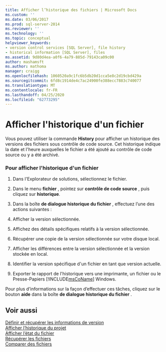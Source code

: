```yaml
---
title: Afficher l’historique des fichiers | Microsoft Docs
ms.custom: ''
ms.date: 03/06/2017
ms.prod: sql-server-2014
ms.reviewer: ''
ms.technology: ''
ms.topic: conceptual
helpviewer_keywords:
- version control services [SQL Server], file history
- historical information [SQL Server], files
ms.assetid: 9d80d4ea-a0f6-4a79-885d-79143ca09c00
author: mashamsft
ms.author: mathoma
manager: craigg
ms.openlocfilehash: 1060520a9c1fc6b5db20d1cca5e8c2d19cbd429a
ms.sourcegitcommit: 6fd8c1914de4c7ac24900fe388ecc7883c740077
ms.translationtype: MT
ms.contentlocale: fr-FR
ms.lasthandoff: 04/25/2020
ms.locfileid: "62773295"
---
```

# <a name="view-file-history"></a>Afficher l'historique d'un fichier
  Vous pouvez utiliser la commande **History** pour afficher un historique des versions des fichiers sous contrôle de code source. Cet historique indique la date et l'heure auxquelles le fichier a été ajouté au contrôle de code source ou y a été archivé.  
  
### <a name="to-view-the-history-of-a-file"></a>Pour afficher l'historique d'un fichier  
  
1.  Dans l'Explorateur de solutions, sélectionnez le fichier.  
  
2.  Dans le menu **fichier** , pointez sur **contrôle de code source** , puis cliquez sur **historique**.  
  
3.  Dans la boîte **de dialogue historique du fichier** , effectuez l’une des actions suivantes :  
  
4.  Afficher la version sélectionnée.  
  
5.  Affichez des détails spécifiques relatifs à la version sélectionnée.  
  
6.  Récupérer une copie de la version sélectionnée sur votre disque local.  
  
7.  Afficher les différences entre la version sélectionnée et la version stockée en local.  
  
8.  Identifier la version spécifique d'un fichier en tant que version actuelle.  
  
9. Exporter le rapport de l'historique vers une imprimante, un fichier ou le Presse-Papiers [!INCLUDE[msCoName](../includes/msconame-md.md)] Windows.  
  
 Pour plus d’informations sur la façon d’effectuer ces tâches, cliquez sur le bouton **aide** dans la boîte **de dialogue historique du fichier** .  
  
## <a name="see-also"></a>Voir aussi  
 [Définir et récupérer les informations de version](../../2014/database-engine/set-and-retrieve-version-information.md)   
 [Afficher l’historique du projet](../../2014/database-engine/view-project-history.md)   
 [Afficher l’état du fichier](../../2014/database-engine/view-file-status.md)   
 [Récupérer les fichiers](../../2014/database-engine/retrieve-files.md)   
 [Comparer des fichiers](../../2014/database-engine/compare-files.md)  
  
  
